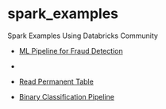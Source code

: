 # spark_examples
Spark Examples Using Databricks Community

- [ML Pipeline for Fraud Detection](http://htmlpreview.github.io/?https://github.com/twbs/bootstrap/blob/gh-pages/2.3.2/index.html)
- 
- [Read Permanent Table](https://ispapadakis.github.io/spark_examples/Equifax%20CFPB%20Read%20csv.html)

- [Binary Classification Pipeline](http://htmlpreview.github.io/?https://github.com/ispapadakis/spark_examples/blob/master/BinaryClassificationDemo.html)
